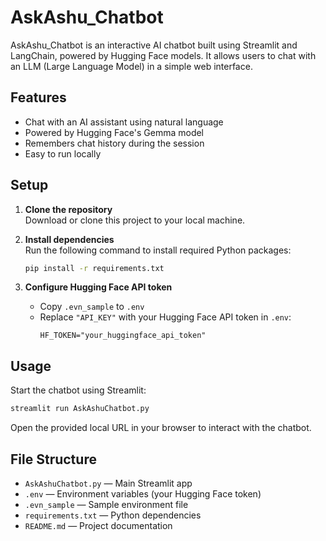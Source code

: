 # AskAshu_Chatbot

AskAshu_Chatbot is an interactive AI chatbot built using Streamlit and LangChain, powered by Hugging Face models. It allows users to chat with an LLM (Large Language Model) in a simple web interface.

## Features

- Chat with an AI assistant using natural language
- Powered by Hugging Face's Gemma model
- Remembers chat history during the session
- Easy to run locally

## Setup

1. **Clone the repository**  
   Download or clone this project to your local machine.

2. **Install dependencies**  
   Run the following command to install required Python packages:
   ```sh
   pip install -r requirements.txt
   ```

3. **Configure Hugging Face API token**  
   - Copy `.evn_sample` to `.env`  
   - Replace `"API_KEY"` with your Hugging Face API token in `.env`:
     ```
     HF_TOKEN="your_huggingface_api_token"
     ```

## Usage

Start the chatbot using Streamlit:

```sh
streamlit run AskAshuChatbot.py
```

Open the provided local URL in your browser to interact with the chatbot.

## File Structure

- `AskAshuChatbot.py` — Main Streamlit app
- `.env` — Environment variables (your Hugging Face token)
- `.evn_sample` — Sample environment file
- `requirements.txt` — Python dependencies
- `README.md` — Project documentation
